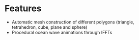 # Features
* Automatic mesh construction of different polygons (triangle, tetrahedron, cube, plane and sphere)
* Procedural ocean wave animations through IFFTs
